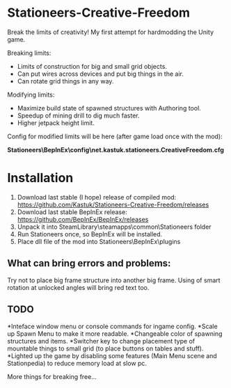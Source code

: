 # Stationeers-Creative-Freedom
Break the limits of creativity!
My first attempt for hardmodding the Unity game.

Breaking limits:
* Limits of construction for big and small grid objects.
* Can put wires across devices and put big things in the air.
* Can rotate grid things in any way.

Modifying limits:
* Maximize build state of spawned structures with Authoring tool.
* Speedup of mining drill to dig much faster.
* Higher jetpack height limit.

Config for modified limits will be here (after game load once with the mod):

**Stationeers\BepInEx\config\net.kastuk.stationeers.CreativeFreedom.cfg**

Installation
=============
1. Download last stable (I hope) release of compiled mod:
https://github.com/Kastuk/Stationeers-Creative-Freedom/releases
2. Download last stable BepInEx release:
https://github.com/BepInEx/BepInEx/releases
3. Unpack it into SteamLibrary\steamapps\common\Stationeers folder
4. Run Stationeers once, so BepInEx will be installed.
5. Place dll file of the mod into Stationeers\BepInEx\plugins


What can bring errors and problems: 
---
Try not to place big frame structure into another big frame. 
Using of smart rotation at unlocked angles will bring red text too.

TODO
---
*Inteface window menu or console commands for ingame config.
*Scale up Spawn Menu to make it more readable.
*Changeable color of spawning structures and items.
*Switcher key to change placement type of mountable things to small grid (to place buttons on tables and stuff).
*Lighted up the game by disabling some features (Main Menu scene and Stationpedia) to reduce memory load at slow pc.

More things for breaking free...
